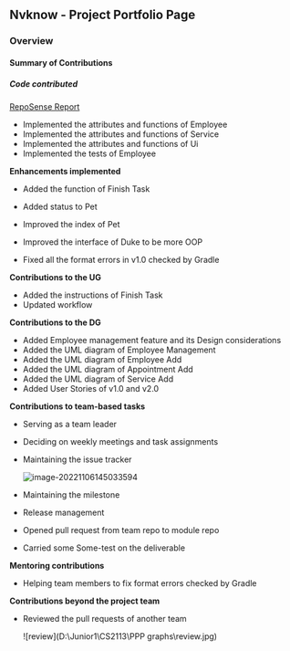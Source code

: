 ## Nvknow - Project Portfolio Page

### Overview


#### Summary of Contributions

##### **Code contributed**

[RepoSense Report](https://nus-cs2113-ay2223s1.github.io/tp-dashboard/?search=nvknow&sort=groupTitle&sortWithin=title&timeframe=commit&mergegroup=&groupSelect=groupByRepos&breakdown=true&checkedFileTypes=docs~functional-code~test-code~other&since=2022-09-16&tabOpen=true&tabType=authorship&tabAuthor=nvknow&tabRepo=AY2223S1-CS2113-F11-2%2Ftp%5Bmaster%5D&authorshipIsMergeGroup=false&authorshipFileTypes=docs~functional-code~test-code~other&authorshipIsBinaryFileTypeChecked=false&authorshipIsIgnoredFilesChecked=false)

- Implemented the attributes and functions of Employee
- Implemented the attributes and functions of Service
- Implemented the attributes and functions of Ui
- Implemented the tests of Employee

**Enhancements implemented**

- Added the function of Finish Task
- Added status to Pet

- Improved the index of Pet
- Improved the interface of Duke to be more OOP
- Fixed all the format errors in v1.0 checked by Gradle

**Contributions to the UG**

- Added the instructions of Finish Task
- Updated workflow

**Contributions to the DG**

- Added Employee management feature and its Design considerations
- Added the UML diagram of Employee Management
- Added the UML diagram of Employee Add
- Added the UML diagram of Appointment Add
- Added the UML diagram of Service Add
- Added User Stories of v1.0 and v2.0

**Contributions to team-based tasks**

- Serving as a team leader

- Deciding on weekly meetings and task assignments

- Maintaining the issue tracker

  ![image-20221106145033594](C:\Users\13757\AppData\Roaming\Typora\typora-user-images\image-20221106145033594.png)

- Maintaining the milestone

- Release management

- Opened pull request from team repo to module repo

- Carried some Some-test on the deliverable

**Mentoring contributions**

- Helping team members to fix format errors checked by Gradle

**Contributions beyond the project team**

- Reviewed the pull requests of another team

  ![review](D:\Junior1\CS2113\PPP graphs\review.jpg)

  

